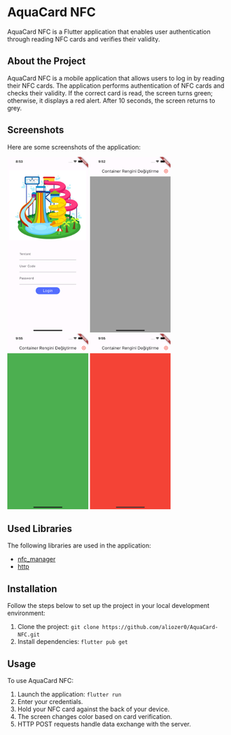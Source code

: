 # AquaCard NFC
AquaCard NFC is a Flutter application that enables user authentication through reading NFC cards and verifies their validity.

## About the Project
AquaCard NFC is a mobile application that allows users to log in by reading their NFC cards.
The application performs authentication of NFC cards and checks their validity. 
If the correct card is read, the screen turns green; otherwise, it displays a red alert. After 10 seconds, the screen returns to grey.

## Screenshots
Here are some screenshots of the application:

<img src="/assets/loginScreen.png" height="400" alt="Screenshot"/>  <img src="/assets/aquaCard-deafult.png" height="400" alt="Screenshot"/>  <img src="/assets/aquaCard-green.png" height="400" alt="Screenshot"/>  <img src="/assets/aquaCard-red.png" height="400" alt="Screenshot"/>

## Used Libraries
The following libraries are used in the application:

- [nfc_manager](https://pub.dev/packages/nfc_manager)
- [http](https://pub.dev/packages/http)

## Installation
Follow the steps below to set up the project in your local development environment:

1. Clone the project: `git clone https://github.com/aliozer0/AquaCard-NFC.git`
2. Install dependencies: `flutter pub get`

## Usage

To use AquaCard NFC:

1. Launch the application: `flutter run`
2. Enter your credentials.
3. Hold your NFC card against the back of your device.
4. The screen changes color based on card verification.
5. HTTP POST requests handle data exchange with the server.
